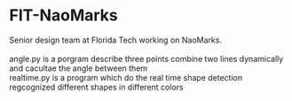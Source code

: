 # FIT-NaoMarks
Senior design team at Florida Tech working on NaoMarks. <br />
<br />
angle.py is a porgram describe three points combine two lines dynamically and cacultae the angle between them<br />
realtime.py is a program which do the real time shape detection regcognized different shapes in different colors<br />

